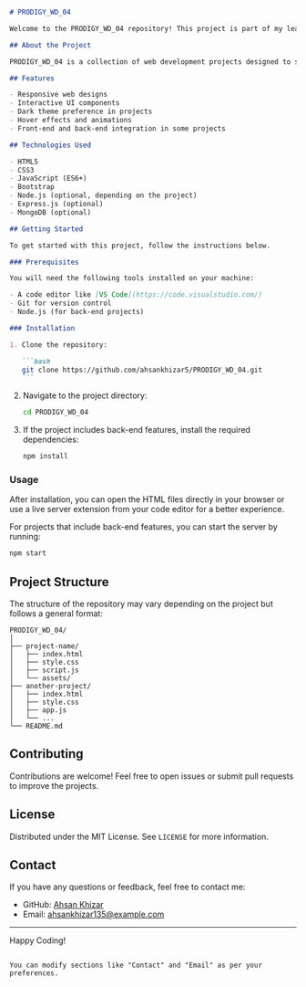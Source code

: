 ````markdown
# PRODIGY_WD_04

Welcome to the PRODIGY_WD_04 repository! This project is part of my learning journey in web development. The repository contains various web development projects and exercises that I've worked on to enhance my skills.

## About the Project

PRODIGY_WD_04 is a collection of web development projects designed to showcase my progress in front-end and back-end technologies. The repository includes assignments, exercises, and mini-projects that focus on building responsive and interactive websites.

## Features

- Responsive web designs
- Interactive UI components
- Dark theme preference in projects
- Hover effects and animations
- Front-end and back-end integration in some projects

## Technologies Used

- HTML5
- CSS3
- JavaScript (ES6+)
- Bootstrap
- Node.js (optional, depending on the project)
- Express.js (optional)
- MongoDB (optional)

## Getting Started

To get started with this project, follow the instructions below.

### Prerequisites

You will need the following tools installed on your machine:

- A code editor like [VS Code](https://code.visualstudio.com/)
- Git for version control
- Node.js (for back-end projects)

### Installation

1. Clone the repository:

   ```bash
   git clone https://github.com/ahsankhizar5/PRODIGY_WD_04.git
   ```
````

2. Navigate to the project directory:

   ```bash
   cd PRODIGY_WD_04
   ```

3. If the project includes back-end features, install the required dependencies:

   ```bash
   npm install
   ```

### Usage

After installation, you can open the HTML files directly in your browser or use a live server extension from your code editor for a better experience.

For projects that include back-end features, you can start the server by running:

```bash
npm start
```

## Project Structure

The structure of the repository may vary depending on the project but follows a general format:

```
PRODIGY_WD_04/
│
├── project-name/
│   ├── index.html
│   ├── style.css
│   ├── script.js
│   └── assets/
├── another-project/
│   ├── index.html
│   ├── style.css
│   ├── app.js
│   └── ...
└── README.md
```

## Contributing

Contributions are welcome! Feel free to open issues or submit pull requests to improve the projects.

## License

Distributed under the MIT License. See `LICENSE` for more information.

## Contact

If you have any questions or feedback, feel free to contact me:

- GitHub: [Ahsan Khizar](https://github.com/ahsankhizar5)
- Email: [ahsankhizar135@example.com](mailto:ahsankhizar135@example.com)

---

Happy Coding!

```

You can modify sections like "Contact" and "Email" as per your preferences.
```

